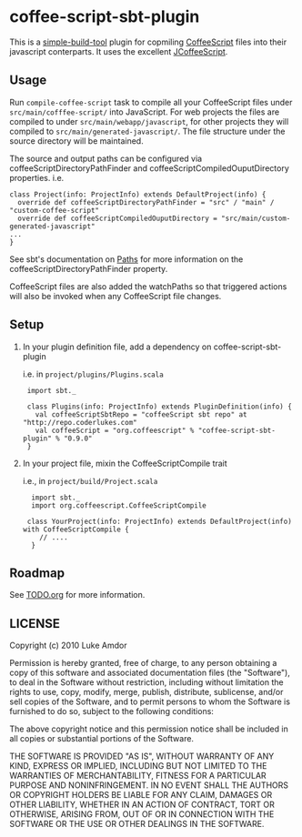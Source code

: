 coffee-script-sbt-plugin
==========

This is a [simple-build-tool](http://simple-build-tool.googlecode.com/) plugin for copmiling [CoffeeScript](http://coffeescript.org) files into their javascript conterparts. It uses the excellent [JCoffeeScript](http://github.com/yeungda/jcoffeescript/).

## Usage ##
Run `compile-coffee-script` task to compile all your CoffeeScript files under `src/main/cofffee-script/` into JavaScript. For web projects the files are compiled to under `src/main/webapp/javascript`, for other projects they will compiled to `src/main/generated-javascript/`. The file structure under the source directory will be maintained.

The source and output paths can be configured via coffeeScriptDirectoryPathFinder and coffeeScriptCompiledOuputDirectory properties. i.e.

    class Project(info: ProjectInfo) extends DefaultProject(info) {
      override def coffeeScriptDirectoryPathFinder = "src" / "main" / "custom-coffee-script"
      override def coffeeScriptCompiledOuputDirectory = "src/main/custom-generated-javascript"
    ...
    }

See sbt's documentation on [Paths](http://code.google.com/p/simple-build-tool/wiki/Paths) for more information on the coffeeScriptDirectoryPathFinder property.

CoffeeScript files are also added the watchPaths so that triggered actions will also be invoked when any CoffeeScript file changes.

## Setup ##

1. In your plugin definition file, add a dependency on coffee-script-sbt-plugin

    i.e. in `project/plugins/Plugins.scala`

        import sbt._

        class Plugins(info: ProjectInfo) extends PluginDefinition(info) {
          val coffeeScriptSbtRepo = "coffeeScript sbt repo" at "http://repo.coderlukes.com"
          val coffeeScript = "org.coffeescript" % "coffee-script-sbt-plugin" % "0.9.0"
        }

2. In your project file, mixin the CoffeeScriptCompile trait

    i.e., in `project/build/Project.scala`

         import sbt._
         import org.coffeescript.CoffeeScriptCompile

        class YourProject(info: ProjectInfo) extends DefaultProject(info) with CoffeeScriptCompile {
           // ....
         }

## Roadmap ##

See [TODO.org](TODO.org) for more information.

## LICENSE ##

 Copyright (c) 2010 Luke Amdor

 Permission is hereby granted, free of charge, to any person obtaining a copy
 of this software and associated documentation files (the "Software"), to deal
 in the Software without restriction, including without limitation the rights
 to use, copy, modify, merge, publish, distribute, sublicense, and/or sell
 copies of the Software, and to permit persons to whom the Software is
 furnished to do so, subject to the following conditions:

 The above copyright notice and this permission notice shall be included in
 all copies or substantial portions of the Software.

 THE SOFTWARE IS PROVIDED "AS IS", WITHOUT WARRANTY OF ANY KIND, EXPRESS OR
 IMPLIED, INCLUDING BUT NOT LIMITED TO THE WARRANTIES OF MERCHANTABILITY,
 FITNESS FOR A PARTICULAR PURPOSE AND NONINFRINGEMENT. IN NO EVENT SHALL THE
 AUTHORS OR COPYRIGHT HOLDERS BE LIABLE FOR ANY CLAIM, DAMAGES OR OTHER
 LIABILITY, WHETHER IN AN ACTION OF CONTRACT, TORT OR OTHERWISE, ARISING FROM,
 OUT OF OR IN CONNECTION WITH THE SOFTWARE OR THE USE OR OTHER DEALINGS IN
 THE SOFTWARE.
